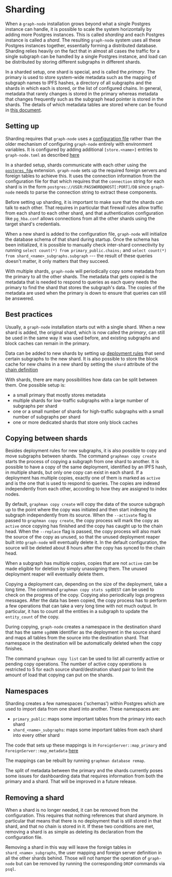 # Sharding

When a `graph-node` installation grows beyond what a single Postgres
instance can handle, it is possible to scale the system horizontally by
adding more Postgres instances. This is called _sharding_ and each Postgres
instance is called a _shard_. The resulting `graph-node` system uses all
these Postgres instances together, essentially forming a distributed
database. Sharding relies heavily on the fact that in almost all cases the
traffic for a single subgraph can be handled by a single Postgres instance,
and load can be distributed by storing different subgraphs in different
shards.

In a sharded setup, one shard is special, and is called the _primary_. The
primary is used to store system-wide metadata such as the mapping of
subgraph names to IPFS hashes, a directory of all subgraphs and the shards
in which each is stored, or the list of configured chains. In general,
metadata that rarely changes is stored in the primary whereas metadata that
changes frequently such as the subgraph head pointer is stored in the
shards. The details of which metadata tables are stored where can be found
in [this document](./implementation/metadata.md).

## Setting up

Sharding requires that `graph-node` uses a [configuration file](./config.md)
rather than the older mechanism of configuring `graph-node` entirely with
environment variables. It is configured by adding additional
`[store.<name>]` entries to `graph-node.toml` as described
[here](./config.md#configuring-multiple-databases)

In a sharded setup, shards communicate with each other using the
[`postgres_fdw`](https://www.postgresql.org/docs/current/postgres-fdw.html)
extension. `graph-node` sets up the required foreign servers and foreign
tables to achieve this. It uses the connection information from the
configuration file for that which requires that the `connection` string for
each shard is in the form `postgres://USER:PASSWORD@HOST[:PORT]/DB` since
`graph-node` needs to parse the connection string to extract these
components.

Before setting up sharding, it is important to make sure that the shards can
talk to each other. That requires in particular that firewall rules allow
traffic from each shard to each other shard, and that authentication
configuration like `pg_hba.conf` allows connections from all the other
shards using the target shard's credentials.

When a new shard is added to the configuration file, `graph-node` will
initialize the database schema of that shard during startup. Once the schema
has been initialized, it is possible to manually check inter-shard
connectivity by running `select count(*) from primary_public.chains;` and
`select count(*) from shard_<name>_subgraphs.subgraph` --- the result of
these queries doesn't matter, it only matters that they succeed.

With multiple shards, `graph-node` will periodically copy some metadata from
the primary to all the other shards. The metadata that gets copied is the
metadata that is needed to respond to queries as each query needs the
primary to find the shard that stores the subgraph's data. The copies of the
metadata are used when the primary is down to ensure that queries can still
be answered.

## Best practices

Usually, a `graph-node` installation starts out with a single shard. When a
new shard is added, the original shard, which is now called the _primary_,
can still be used in the same way it was used before, and existing subgraphs
and block caches can remain in the primary.

Data can be added to new shards by setting up [deployment
rules](./config.md#controlling-deployment) that send certain subgraphs to
the new shard. It is also possible to store the block cache for new chains
in a new shard by setting the `shard` attribute of the [chain
definition](./config.md#configuring-ethereum-providers)

With shards, there are many possibilities how data can be split between
them. One possible setup is:

- a small primary that mostly stores metadata
- multiple shards for low-traffic subgraphs with a large number of subgraphs
  per shard
- one or a small number of shards for high-traffic subgraphs with a small
  number of subgraphs per shard
- one or more dedicated shards that store only block caches

## Copying between shards

Besides deployment rules for new subgraphs, it is also possible to copy and
move subgraphs between shards. The command `graphman copy create` starts the
process of copying a subgraph from one shard to another. It is possible to
have a copy of the same deployment, identified by an IPFS hash, in multiple
shards, but only one copy can exist in each shard. If a deployment has
multiple copies, exactly one of them is marked as `active` and is the one
that is used to respond to queries. The copies are indexed independently
from each other, according to how they are assigned to index nodes.

By default, `graphman copy create` will copy the data of the source subgraph
up to the point where the copy was initiated and then start indexing the
subgraph independently from its source. When the `--activate` flag is passed
to `graphman copy create`, the copy process will mark the copy as `active`
once copying has finished and the copy has caught up to the chain head. When
the `--replace` flag is passed, the copy process will also mark the source
of the copy as unused, so that the unused deployment reaper built into
`graph-node` will eventually delete it. In the default configuration, the
source will be deleted about 8 hours after the copy has synced to the chain
head.

When a subgraph has multiple copies, copies that are not `active` can be
made eligible for deletion by simply unassigning them. The unused deployment
reaper will eventually delete them.

Copying a deployment can, depending on the size of the deployment, take a
long time. The command `graphman copy stats sgdDEST` can be used to check on
the progress of the copy. Copying also periodically logs progress messages.
After the data has been copied, the copy process has to perform a few
operations that can take a very long time with not much output. In
particular, it has to count all the entities in a subgraph to update the
`entity_count` of the copy.

During copying, `graph-node` creates a namespace in the destination shard
that has the same `sgdNNN` identifier as the deployment in the source shard
and maps all tables from the source into the destination shard. That
namespace in the destination will be automatically deleted when the copy
finishes.

The command `graphman copy list` can be used to list all currently active or
pending copy operations. The number of active copy operations is restricted
to 5 for each source shard/destination shard pair to limit the amount of
load that copying can put on the shards.

## Namespaces

Sharding creates a few namespaces ('schemas') within Postgres which are used
to import data from one shard into another. These namespaces are:

- `primary_public`: maps some important tables from the primary into each shard
- `shard_<name>_subgraphs`: maps some important tables from each shard into
  every other shard

The code that sets up these mappings is in `ForeignServer::map_primary` and
`ForeignServer::map_metadata`
[here](https://github.com/graphprotocol/graph-node/blob/master/store/postgres/src/connection_pool.rs)

The mappings can be rebuilt by running `graphman database remap`.

The split of metadata between the primary and the shards currently poses
some issues for dashboarding data that requires information from both the
primary and a shard. That will be improved in a future release.

## Removing a shard

When a shard is no longer needed, it can be removed from the configuration.
This requires that nothing references that shard anymore. In particular that
means that there is no deployment that is still stored in that shard, and
that no chain is stored in it. If these two conditions are met, removing a
shard is as simple as deleting its declaration from the configuration file.

Removing a shard in this way will leave the foreign tables in
`shard_<name>_subgraphs`, the user mapping and foreign server definition in
all the other shards behind. Those will not hamper the operation of
`graph-node` but can be removed by running the corresponding `DROP` commands
via `psql`.
